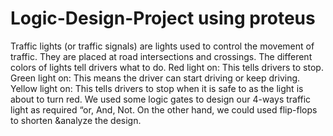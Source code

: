 # Logic-Design-Project using proteus



Traffic lights (or traffic signals) are lights used to control the movement of traffic. They are placed
at road intersections and crossings. The different colors of lights tell drivers what to do.
Red light on: This tells drivers to stop.
Green light on: This means the driver can start driving or keep driving.
Yellow light on: This tells drivers to stop when it is safe to as the light is about to turn red.
We used some logic gates to design our 4-ways traffic light as required “or, And, Not. On the
other hand, we could used flip-flops to shorten &analyze the design.

